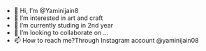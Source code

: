 - 👋 Hi, I’m @Yaminijain8
- 👀 I’m interested in art and craft
- 🌱 I’m currently studing in 2nd year
- 💞️ I’m looking to collaborate on ...
- 📫 How to reach me?Through Instagram account @yaminijain08

<!---
Yaminijain8/Yaminijain8 is a ✨ special ✨ repository because its `README.md` (this file) appears on your GitHub profile.
You can click the Preview link to take a look at your changes.
--->

